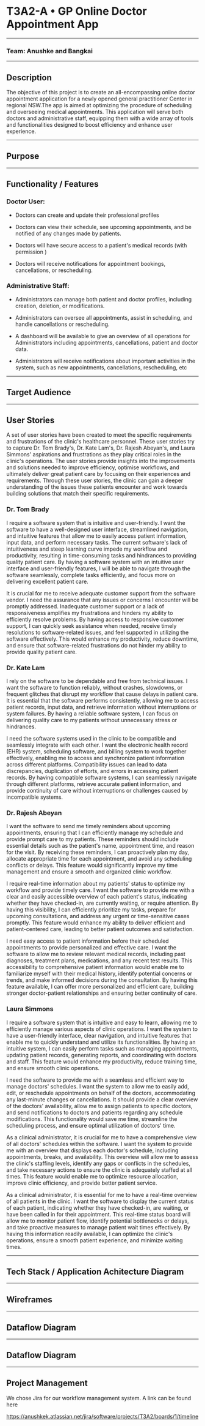 # T3A2-A • GP Online Doctor Appointment App

---

### Team: Anushke and Bangkai

---

## Description
The objective of this project is to create an all-encompassing online doctor appointment application for a newly opened general practitioner Center in regional NSW.The app is aimed at optimizing the procedure of scheduling and overseeing medical appointments. This application will serve both doctors and administrative staff, equipping them with a wide array of tools and functionalities designed to boost efficiency and enhance user experience.

---

## Purpose

---

## Functionality / Features

### Doctor User:

- Doctors can create and update their professional profiles

-  Doctors can view their schedule, see upcoming appointments, and be notified of any changes made by patients.

- Doctors will have secure access to a patient's medical records (with permission )

- Doctors will receive notifications for appointment bookings, cancellations, or rescheduling.

### Administrative Staff:

- Administrators can manage both patient and doctor profiles, including creation, deletion, or modifications.

- Administrators can oversee all appointments, assist in scheduling, and handle cancellations or rescheduling.

- A  dashboard will be available to give an overview of all operations for Administrators  including appointments, cancellations, patient and doctor data.

- Administrators will receive notifications about important activities in the system, such as new appointments, cancellations, rescheduling, etc

---

## Target Audience





---

## User Stories

A set of user stories have been created to meet the specific requirements and frustrations of the clinic's healthcare personnel. These user stories try to capture Dr. Tom Brady's, Dr. Kate Lam's, Dr. Rajesh Abeyan's, and Laura Simmons' aspirations and frustrations as they play critical roles in the clinic's operations. The user stories provide insights into the improvements and solutions needed to improve efficiency, optimise workflows, and ultimately deliver great patient care by focusing on their experiences and requirements. Through these user stories, the clinic can gain a deeper understanding of the issues these patients encounter and work towards building solutions that match their specific requirements.

### Dr. Tom Brady

I require a software system that is intuitive and user-friendly. I want the software to have a well-designed user interface, streamlined navigation, and intuitive features that allow me to easily access patient information, input data, and perform necessary tasks. The current software's lack of intuitiveness and steep learning curve impede my workflow and productivity, resulting in time-consuming tasks and hindrances to providing quality patient care. By having a software system with an intuitive user interface and user-friendly features, I will be able to navigate through the software seamlessly, complete tasks efficiently, and focus more on delivering excellent patient care.

It is crucial for me to receive adequate customer support from the software vendor. I need the assurance that any issues or concerns I encounter will be promptly addressed. Inadequate customer support or a lack of responsiveness amplifies my frustrations and hinders my ability to efficiently resolve problems. By having access to responsive customer support, I can quickly seek assistance when needed, receive timely resolutions to software-related issues, and feel supported in utilizing the software effectively. This would enhance my productivity, reduce downtime, and ensure that software-related frustrations do not hinder my ability to provide quality patient care.

### Dr. Kate Lam
I rely on the software to be dependable and free from technical issues. I want the software to function reliably, without crashes, slowdowns, or frequent glitches that disrupt my workflow that cause delays in patient care. It is essential that the software performs consistently, allowing me to access patient records, input data, and retrieve information without interruptions or system failures. By having a reliable software system, I can focus on delivering quality care to my patients without unnecessary stress or hindrances.

I need the software systems used in the clinic to be compatible and seamlessly integrate with each other. I want the electronic health record (EHR) system, scheduling software, and billing system to work together effectively, enabling me to access and synchronize patient information across different platforms. Compatibility issues can lead to data discrepancies, duplication of efforts, and errors in accessing patient records. By having compatible software systems, I can seamlessly navigate through different platforms, retrieve accurate patient information, and provide continuity of care without interruptions or challenges caused by incompatible systems.

### Dr. Rajesh Abeyan
I want the software to send me timely reminders about upcoming appointments, ensuring that I can efficiently manage my schedule and provide prompt care to my patients. These reminders should include essential details such as the patient's name, appointment time, and reason for the visit. By receiving these reminders, I can proactively plan my day, allocate appropriate time for each appointment, and avoid any scheduling conflicts or delays. This feature would significantly improve my time management and ensure a smooth and organized clinic workflow.

I require real-time information about my patients' status to optimize my workflow and provide timely care. I want the software to provide me with a clear and easily accessible overview of each patient's status, indicating whether they have checked-in, are currently waiting, or require attention. By having this visibility, I can efficiently prioritize my tasks, prepare for upcoming consultations, and address any urgent or time-sensitive cases promptly. This feature would enhance my ability to deliver efficient and patient-centered care, leading to better patient outcomes and satisfaction.

I need easy access to patient information before their scheduled appointments to provide personalized and effective care. I want the software to allow me to review relevant medical records, including past diagnoses, treatment plans, medications, and any recent test results. This accessibility to comprehensive patient information would enable me to familiarize myself with their medical history, identify potential concerns or trends, and make informed decisions during the consultation. By having this feature available, I can offer more personalized and efficient care, building stronger doctor-patient relationships and ensuring better continuity of care.

### Laura Simmons 
I require a software system that is intuitive and easy to learn, allowing me to efficiently manage various aspects of clinic operations. I want the system to have a user-friendly interface, clear navigation, and intuitive features that enable me to quickly understand and utilize its functionalities. By having an intuitive system, I can easily perform tasks such as managing appointments, updating patient records, generating reports, and coordinating with doctors and staff. This feature would enhance my productivity, reduce training time, and ensure smooth clinic operations.

I need the software to provide me with a seamless and efficient way to manage doctors' schedules. I want the system to allow me to easily add, edit, or reschedule appointments on behalf of the doctors, accommodating any last-minute changes or cancellations. It should provide a clear overview of the doctors' availability, allow me to assign patients to specific doctors, and send notifications to doctors and patients regarding any schedule modifications. This functionality would save me time, streamline the scheduling process, and ensure optimal utilization of doctors' time.

As a clinical administrator, it is crucial for me to have a comprehensive view of all doctors' schedules within the software. I want the system to provide me with an overview that displays each doctor's schedule, including appointments, breaks, and availability. This overview will allow me to assess the clinic's staffing levels, identify any gaps or conflicts in the schedules, and take necessary actions to ensure the clinic is adequately staffed at all times. This feature would enable me to optimize resource allocation, improve clinic efficiency, and provide better patient service.

As a clinical administrator, it is essential for me to have a real-time overview of all patients in the clinic. I want the software to display the current status of each patient, indicating whether they have checked-in, are waiting, or have been called in for their appointment. This real-time status board will allow me to monitor patient flow, identify potential bottlenecks or delays, and take proactive measures to manage patient wait times effectively. By having this information readily available, I can optimize the clinic's operations, ensure a smooth patient experience, and minimize waiting times.



---

## Tech Stack / Application Achitecture Diagram

---

## Wireframes

---

## Dataflow Diagram

---

## Dataflow Diagram

---

## Project Management

We chose Jira for our workflow management system. A link can be found here 

https://anushkek.atlassian.net/jira/software/projects/T3A2/boards/1/timeline
